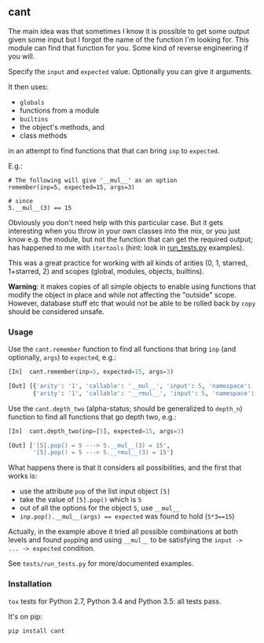 ## cant

The main idea was that sometimes I know it is possible to get some output given some input but I forgot the name of the function I'm looking for. This module can find that function for you. Some kind of reverse engineering if you will.

Specify the `input` and `expected` value. Optionally you can give it arguments.

It then uses:

- `globals`
- functions from a module
- `builtins`
- the object's methods, and
- class methods

in an attempt to find functions that that can bring `inp` to `expected`.

E.g.:

    # The following will give '__mul__' as an option
    remember(inp=5, expected=15, args=3)

    # since
    5.__mul__(3) == 15

Obviously you don't need help with this particular case. But it gets interesting when you throw in your own classes into the mix, or you just know e.g. the module, but not the function that can get the required output; has happened to me with `itertools` (hint: look in [run_tests.py](https://github.com/kootenpv/cant/blob/master/cant/tests/run_tests.py) examples).

This was a great practice for working with all kinds of arities (0, 1, starred, 1+starred, 2) and scopes (global, modules, objects, builtins).

**Warning**: it makes copies of all simple objects to enable using functions that modify the object in place and while not affecting the "outside" scope. However, database stuff etc that would not be able to be rolled back by `copy` should be considered unsafe.

### Usage

Use the `cant.remember` function to find all functions that bring `inp` (and optionally, `args`) to `expected`, e.g.:

```python
[In]  cant.remember(inp=5, expected=15, args=3)

[Out] [{'arity': '1', 'callable': '__mul__', 'input': 5, 'namespace': 'self'},
       {'arity': '1', 'callable': '__rmul__', 'input': 5, 'namespace': 'self'}]
```

Use the `cant.depth_two` (alpha-status; should be generalized to `depth_n`) function to find all functions that go depth two, e.g.:

```python
[In]  cant.depth_two(inp=[5], expected=15, args=3)

[Out] ['[5].pop() = 5 ---> 5.__mul__(3) = 15',
       '[5].pop() = 5 ---> 5.__rmul__(3) = 15']
```
What happens there is that it considers all possibilities, and the first that works is:

- use the attribute `pop` of the list input object `[5]`
- take the value of `[5].pop()` which is `5`
- out of all the options for the object `5`, use `__mul__`
- `inp.pop().__mul__(args) == expected` was found to hold (`5*3==15`)

Actually, in the example above it tried all possible combinations at both levels and found `pop`ping and using `__mul__` to be satisfying the `input -> ... -> expected` condition.

See `tests/run_tests.py` for more/documented examples.

### Installation

`tox` tests for Python 2.7, Python 3.4 and Python 3.5: all tests pass.

It's on pip:

    pip install cant

